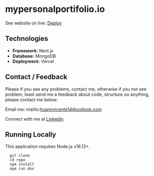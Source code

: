 # mypersonalportifolio.io

See website on live: [Deploy](#)
## Technologies

- **Framework:** Next.js 
- **Database:** MongoDB 
- **Deployment:** Vercel 

## Contact / Feedback 

Please if you see any problems, contact me, otherwise if you not see problem, least send me a feedback about code, structure oo anything, please contact me below:

Email me: mailto:huannvicente14@outlook.com

Connect with me at [Linkedin](https://www.linkedin.com/in/huann-vicente-5092a9261/)


## Running Locally

This application requires Node.js v16.13+.

```
  git clone 
  cd repo
  npm install
  npm run dev
```

